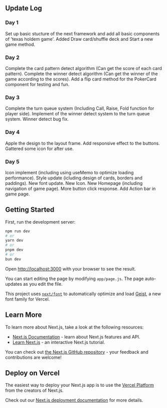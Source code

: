## Update Log

### Day 1
Set up basic stucture of the next framework and add all basic components of 'texas holdem game'. 
Added Draw card/shuffle deck and Start a new game method.

### Day 2
Complete the card pattern detect algorithm (Can get the score of each card pattern).
Complete the winner detect algorithm (Can get the winner of the game according to the scores).
Add a flip card method for the PokerCard component for testing and fun.

### Day 3
Complete the turn queue system (Including Call, Raise, Fold function for player side).
Implement of the winner detect system to the turn queue system.
Winner detect bug fix.

### Day 4
Apple the design to the layout frame.
Add responsive effect to the buttons.
Gattered some icon for after use.

### Day 5
Icon implement (including using useMemo to optimize loading performance). 
Style update (icluding design of cards, borders and paddings).
New font update.
New Icon.
New Homepage (including navigation of game page).
More button click response.
Add Action bar in game page.

## Getting Started

First, run the development server:

```bash
npm run dev
# or
yarn dev
# or
pnpm dev
# or
bun dev
```

Open [http://localhost:3000](http://localhost:3000) with your browser to see the result.

You can start editing the page by modifying `app/page.js`. The page auto-updates as you edit the file.

This project uses [`next/font`](https://nextjs.org/docs/app/building-your-application/optimizing/fonts) to automatically optimize and load [Geist](https://vercel.com/font), a new font family for Vercel.

## Learn More

To learn more about Next.js, take a look at the following resources:

- [Next.js Documentation](https://nextjs.org/docs) - learn about Next.js features and API.
- [Learn Next.js](https://nextjs.org/learn) - an interactive Next.js tutorial.

You can check out [the Next.js GitHub repository](https://github.com/vercel/next.js) - your feedback and contributions are welcome!

## Deploy on Vercel

The easiest way to deploy your Next.js app is to use the [Vercel Platform](https://vercel.com/new?utm_medium=default-template&filter=next.js&utm_source=create-next-app&utm_campaign=create-next-app-readme) from the creators of Next.js.

Check out our [Next.js deployment documentation](https://nextjs.org/docs/app/building-your-application/deploying) for more details.
